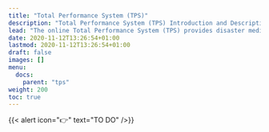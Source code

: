 ```yaml
---
title: "Total Performance System (TPS)"
description: "Total Performance System (TPS) Introduction and Description"
lead: "The online Total Performance System (TPS) provides disaster medicine performance measures using a proven approach already being used successfully in military contexts."
date: 2020-11-12T13:26:54+01:00
lastmod: 2020-11-12T13:26:54+01:00
draft: false
images: []
menu:
  docs:
    parent: "tps"
weight: 200
toc: true
---
```


{{< alert icon="👉" text="TO DO" />}}
